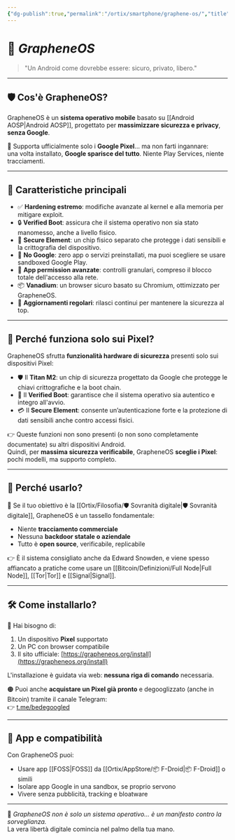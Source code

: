 ```yaml
---
{"dg-publish":true,"permalink":"/ortix/smartphone/graphene-os/","title":"GrapheneOS","tags":["sovranità digitale","privacy","android","degoogling","sicurezza","software libero"]}
---
```



# 📱 *GrapheneOS*

> "Un Android come dovrebbe essere: sicuro, privato, libero."

---

## 🛡️ Cos'è GrapheneOS?

GrapheneOS è un **sistema operativo mobile** basato su [[Android AOSP\|Android AOSP]], progettato per **massimizzare sicurezza e privacy**, **senza Google**.

📱 Supporta ufficialmente solo i **Google Pixel**… ma non farti ingannare:  
una volta installato, **Google sparisce del tutto**. Niente Play Services, niente tracciamenti.

---

## 🔐 Caratteristiche principali

- ✅ **Hardening estremo**: modifiche avanzate al kernel e alla memoria per mitigare exploit.
- 🔒 **Verified Boot**: assicura che il sistema operativo non sia stato manomesso, anche a livello fisico.
- 💾 **Secure Element**: un chip fisico separato che protegge i dati sensibili e la crittografia del dispositivo.
- 🚫 **No Google**: zero app o servizi preinstallati, ma puoi scegliere se usare sandboxed Google Play.
- 🔐 **App permission avanzate**: controlli granulari, compreso il blocco totale dell'accesso alla rete.
- 📦 **Vanadium**: un browser sicuro basato su Chromium, ottimizzato per GrapheneOS.
- 🔄 **Aggiornamenti regolari**: rilasci continui per mantenere la sicurezza al top.

---

## 🎯 Perché funziona solo sui Pixel?

GrapheneOS sfrutta **funzionalità hardware di sicurezza** presenti solo sui dispositivi Pixel:

- 🛡️ Il **Titan M2**: un chip di sicurezza progettato da Google che protegge le chiavi crittografiche e la boot chain.
- 🔐 Il **Verified Boot**: garantisce che il sistema operativo sia autentico e integro all'avvio.
- 💳 Il **Secure Element**: consente un’autenticazione forte e la protezione di dati sensibili anche contro accessi fisici.

👉 Queste funzioni non sono presenti (o non sono completamente documentate) su altri dispositivi Android.  
Quindi, per **massima sicurezza verificabile**, GrapheneOS **sceglie i Pixel**: pochi modelli, ma supporto completo.

---

## 🧭 Perché usarlo?

🎯 Se il tuo obiettivo è la [[Ortix/Filosofia/🛡️ Sovranità digitale\|🛡️ Sovranità digitale]], GrapheneOS è un tassello fondamentale:

- Niente **tracciamento commerciale**
- Nessuna **backdoor statale o aziendale**
- Tutto è **open source**, verificabile, replicabile

👉 È il sistema consigliato anche da Edward Snowden, e viene spesso affiancato a pratiche come usare un [[Bitcoin/Definizioni/Full Node\|Full Node]], [[Tor\|Tor]] e [[Signal\|Signal]].

---

## 🛠️ Come installarlo?

🧩 Hai bisogno di:

1. Un dispositivo **Pixel** supportato
2. Un PC con browser compatibile
3. Il sito ufficiale: [https://grapheneos.org/install](https://grapheneos.org/install)

L'installazione è guidata via web: **nessuna riga di comando** necessaria.

🟠 Puoi anche **acquistare un Pixel già pronto** e degooglizzato (anche in Bitcoin) tramite il canale Telegram:  
👉 [t.me/bedegoogled](https://t.me/bedegoogled)

---

## 📱 App e compatibilità

Con GrapheneOS puoi:

- Usare app [[FOSS\|FOSS]] da [[Ortix/AppStore/📦 F-Droid\|📦 F-Droid]] o simili
- Isolare app Google in una sandbox, se proprio servono
- Vivere senza pubblicità, tracking e bloatware

---

🧡 *GrapheneOS non è solo un sistema operativo… è un manifesto contro la sorveglianza.*  
La vera libertà digitale comincia nel palmo della tua mano.
